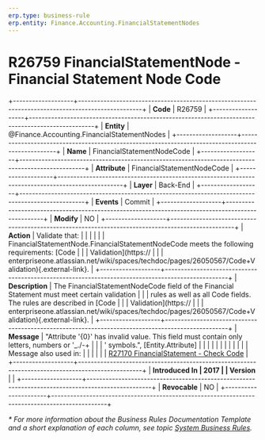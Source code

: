 ```yaml
---
erp.type: business-rule
erp.entity: Finance.Accounting.FinancialStatementNodes
---
```


# R26759 FinancialStatementNode - Financial Statement Node Code
+-------------------+--------------------------------------------------------------------------------------------------+
| **Code**          | R26759                                                                                           |
+-------------------+--------------------------------------------------------------------------------------------------+
| **Entity**        | @Finance.Accounting.FinancialStatementNodes                                                                           |
+-------------------+--------------------------------------------------------------------------------------------------+
| **Name**          | FinancialStatementNodeCode                                                                       |
+-------------------+--------------------------------------------------------------------------------------------------+
| **Attribute**     | FinancialStatementNodeCode                                                                       |
+-------------------+--------------------------------------------------------------------------------------------------+
| **Layer**         | Back-End                                                                                         |
+-------------------+--------------------------------------------------------------------------------------------------+
| **Events**        | Commit                                                                                           |
+-------------------+--------------------------------------------------------------------------------------------------+
| **Modify**        | NO                                                                                               |
+-------------------+--------------------------------------------------------------------------------------------------+
| **Action**        | Validate that:                                                                                   |
|                   |                                                                                                  |
|                   | FinancialStatementNode.FinancialStatementNodeCode meets the following requirements: [Code        |
|                   | Validation](https://                                                                             |
|                   | enterpriseone.atlassian.net/wiki/spaces/techdoc/pages/26050567/Code+Validation){.external-link}. |
+-------------------+--------------------------------------------------------------------------------------------------+
| **Description**   | The FinancialStatementNodeCode field of the Financial Statement must meet certain validation     |
|                   | rules as well as all Code fields. The rules are described in [Code                               |
|                   | Validation](https://                                                                             |
|                   | enterpriseone.atlassian.net/wiki/spaces/techdoc/pages/26050567/Code+Validation){.external-link}. |
+-------------------+--------------------------------------------------------------------------------------------------+
| **Message**       | \"Attribute \'{0}\' has invalid value. This field must contain only letters, numbers or \'\_./-+ |
|                   | \' symbols.\", \[Entity.Attribute\]                                                              |
|                   |                                                                                                  |
|                   |                                                                                                  |
|                   |                                                                                                  |
|                   | Message also used in:                                                                            |
|                   |                                                                                                  |
|                   | [R27170 FinancialStatement - Check Code](R27170.md)                                              |
+-------------------+--------------------------------------------------------------------------------------------------+
| **Introduced In   | 2017                                                                                             |
| Version**         |                                                                                                  |
+-------------------+--------------------------------------------------------------------------------------------------+
| **Revocable**        | NO                                                                                            |
+----------------------+-----------------------------------------------------------------------------------------------+

*\* For more information about the Business Rules Documentation Template and a short explanation of each column, see
topic [System Business Rules](../templates/template-description-system-business-rules.md).*

